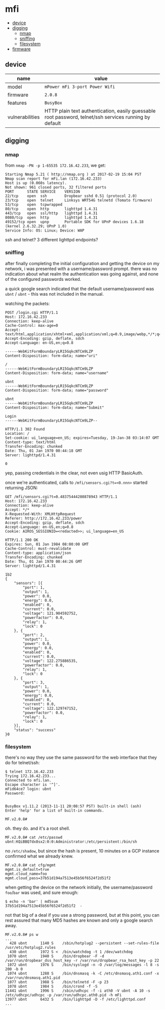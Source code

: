 # mfi

- [device](#device)
- [digging](#digging)
  - [nmap](#nmap)
  - [sniffing](#sniffing)
  - [filesystem](#filesystem)
- [firmware](#firmware)

## device
name            | value
----------------|-----
model           | `mPower mFi 3-port Power Wifi`
firmware        | `2.0.8`
features        | `BusyBox`
vulnerabilities | HTTP plain text authentication, easily guessable root password, telnet/ssh services running by default

## digging

### nmap

from `nmap -PN -p 1-65535 172.16.42.233`, we get:

```
Starting Nmap 5.21 ( http://nmap.org ) at 2017-02-19 15:04 PST
Nmap scan report for mFi.lan (172.16.42.233)
Host is up (0.060s latency).
Not shown: 961 closed ports, 32 filtered ports
PORT      STATE SERVICE    VERSION
22/tcp    open  ssh        Dropbear sshd 0.51 (protocol 2.0)
23/tcp    open  telnet     Linksys WRT54G telnetd (Tomato firmware)
53/tcp    open  tcpwrapped
80/tcp    open  http       lighttpd 1.4.31
443/tcp   open  ssl/http   lighttpd 1.4.31
8080/tcp  open  http       lighttpd 1.4.31
49152/tcp open  upnp       Portable SDK for UPnP devices 1.6.18 (kernel 2.6.32.29; UPnP 1.0)
Service Info: OS: Linux; Device: WAP
```

ssh and telnet?
3 different lighttpd endpoints?

### sniffing

after finally completing the initial configuration and getting the device on my network, i was presented with a username/password prompt. there was no indication about what realm the authentication was going against, and none of the configured passwords worked.

a quick google search indicated that the default username/password was `ubnt` / `ubnt` - this was not included in the manual.

watching the packets:

```
POST /login.cgi HTTP/1.1
Host: 172.16.42.233
Connection: keep-alive
Cache-Control: max-age=0
Accept: text/html,application/xhtml+xml,application/xml;q=0.9,image/webp,*/*;q=0.8
Accept-Encoding: gzip, deflate, sdch
Accept-Language: en-US,en;q=0.8

------WebKitFormBoundaryLR15GqkcNTCm9LZP
Content-Disposition: form-data; name="uri"

/
------WebKitFormBoundaryLR15GqkcNTCm9LZP
Content-Disposition: form-data; name="username"

ubnt
------WebKitFormBoundaryLR15GqkcNTCm9LZP
Content-Disposition: form-data; name="password"

ubnt
------WebKitFormBoundaryLR15GqkcNTCm9LZP
Content-Disposition: form-data; name="Submit"

Login
------WebKitFormBoundaryLR15GqkcNTCm9LZP--

HTTP/1.1 302 Found
Location: /
Set-cookie: ui_language=en_US; expires=Tuesday, 19-Jan-38 03:14:07 GMT
Content-type: text/html
Transfer-Encoding: chunked
Date: Thu, 01 Jan 1970 00:44:18 GMT
Server: lighttpd/1.4.31

0
```

yep, passing credentials in the clear, not even usig HTTP BasicAuth.

once we're authenticated, calls to `/mfi/sensors.cgi?t=<0.nnn>` started returning JSON:

```
GET /mfi/sensors.cgi?t=0.48375444280878943 HTTP/1.1
Host: 172.16.42.233
Connection: keep-alive
Accept: */*
X-Requested-With: XMLHttpRequest
Referer: http://172.16.42.233/power
Accept-Encoding: gzip, deflate, sdch
Accept-Language: en-US,en;q=0.8
Cookie: AIROS_SESSIONID=<redacted>>; ui_language=en_US

HTTP/1.1 200 OK
Expires: Sun, 01 Jan 1984 08:00:00 GMT
Cache-Control: must-revalidate
Content-type: application/json
Transfer-Encoding: chunked
Date: Thu, 01 Jan 1970 00:44:26 GMT
Server: lighttpd/1.4.31

1b2
{
    "sensors": [{
        "port": 1,
        "output": 1,
        "power": 0.0,
        "energy": 0.0,
        "enabled": 0,
        "current": 0.0,
        "voltage": 121.904592752,
        "powerfactor": 0.0,
        "relay": 1,
        "lock": 0
    }, {
        "port": 2,
        "output": 1,
        "power": 0.0,
        "energy": 0.0,
        "enabled": 0,
        "current": 0.0,
        "voltage": 122.275886535,
        "powerfactor": 0.0,
        "relay": 1,
        "lock": 0
    }, {
        "port": 3,
        "output": 1,
        "power": 0.0,
        "energy": 0.0,
        "enabled": 0,
        "current": 0.0,
        "voltage": 122.129747152,
        "powerfactor": 0.0,
        "relay": 1,
        "lock": 0
    }],
    "status": "success"
}0
```

### filesystem

there's no way they use the same password for the web interface that they do for telnet/ssh:

```
$ telnet 172.16.42.233
Trying 172.16.42.233...
Connected to mfi.lan.
Escape character is '^]'.
mFid64ce7 login: ubnt
Password:


BusyBox v1.11.2 (2013-11-11 20:08:57 PST) built-in shell (ash)
Enter 'help' for a list of built-in commands.

MF.v2.0.8#
```

oh. they do. and it's a root shell.

```
MF.v2.0.8# cat /etc/passwd
ubnt:KQiBBQ7dx8sx2:0:0:Administrator:/etc/persistent:/bin/sh
```

no `/etc/shadow`, but since the hash is present, 10 minutes on a GCP instance confirmed what we already knew.

```
MF.v2.0.8# cat cfg/mgmt
mgmt.is_default=true
mgmt.cloud_name=foo
mgmt.cloud_pass=37b51d194a7513e45b56f6524f2d51f2
```

when getting the device on the network initially, the username/password `foo`/`bar` was used, and sure enough:

```
$ echo -n 'bar' | md5sum
37b51d194a7513e45b56f6524f2d51f2  -
```

not that big of a deal if you use a strong password, but at this point, you can rest assured that many MD5 hashes are known and only a google search away.

```
MF.v2.0.8# ps w
...
  428 ubnt      1140 S    /sbin/hotplug2 --persistent --set-rules-file /usr/etc/hotplug2.rules
  430 ubnt      1972 S <  /bin/watchdog -t 1 /dev/watchdog
 1070 ubnt      1940 S    /bin/dropbear -F -d /var/run/dropbear_dss_host_key -r /var/run/dropbear_rsa_host_key -p 22
 1072 ubnt      1976 S    /bin/syslogd -n -O /var/log/messages -l 8 -s 200 -b 0
 1074 ubnt      1288 S    /bin/dnsmasq -k -C /etc/dnsmasq.ath1.conf -x /var/run/dnsmasq.ath1.pid
 1077 ubnt      1988 S    /bin/telnetd -F -p 23
 1078 ubnt      1984 S    /bin/crond -f -S
11441 ubnt      1996 S    /sbin/udhcpc -f -i ath0 -V ubnt -A 10 -s /etc/udhcpc/udhcpc -p /var/run/udhcpc.ath0.pid -h mFi
13977 ubnt      6432 S    /bin/lighttpd -D -f /etc/lighttpd.conf
...
```

